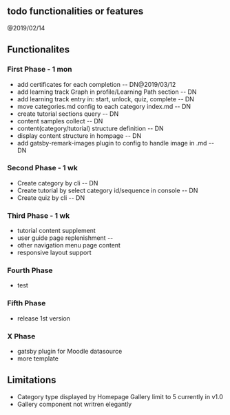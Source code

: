 todo functionalities or features
------------

@2019/02/14


## Functionalites

### First Phase - 1 mon
* add certificates for each completion  -- DN@2019/03/12
* add learning track Graph in profile/Learning Path section  -- DN
* add learning track entry in: start, unlock, quiz, complete  -- DN
* move categories.md config to each category index.md  -- DN
* create tutorial sections query  -- DN
* content samples collect  --  DN
* content(category/tutorial) structure definition  -- DN
* display content structure in hompage  -- DN
* add gatsby-remark-images plugin to config to handle image in .md  -- DN

### Second Phase - 1 wk
* Create category by cli  -- DN
* Create tutorial by select category id/sequence in console  -- DN
* Create quiz by cli  -- DN

### Third Phase - 1 wk
* tutorial content supplement
* user guide page replenishment  -- 
* other navigation menu page content
* responsive layout support

### Fourth Phase
* test

### Fifth Phase
* release 1st version

### X Phase
* gatsby plugin for Moodle datasource
* more template

## Limitations

* Category type displayed by Homepage Gallery limit to 5 currently in v1.0
* Gallery component not writren elegantly